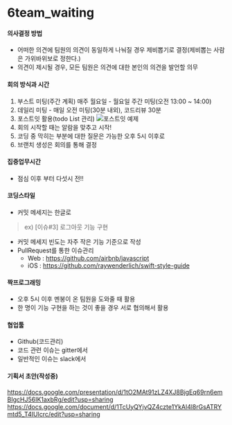 # 6team_waiting

#### 의사결정 방법
 * 어떠한 의견에 팀원의 의견이 동일하게 나눠질 경우 제비뽑기로 결정(제비뽑는 사람은 가위바위보로 정한다.)
 * 의견이 제시될 경우, 모든 팀원은 의견에 대한 본인의 의견을 발언할 의무


#### 회의 방식과 시간
 1. 부스트 미팅(주간 계획) 매주 월요일 - 월요일 주간 미팅(오전 13:00 ~ 14:00)
 2. 데일리 미팅 - 매일 오전 미팅(30분 내외), 코드리뷰 30분
 3. 포스트잇 활용(todo List 관리) 
![포스트잇 예제](https://dl.dropboxusercontent.com/s/04kxbac26x669aa/%EC%8A%A4%ED%81%AC%EB%A6%B0%EC%83%B7%202017-08-01%20%EC%98%A4%ED%9B%84%205.39.45.png)
 4. 회의 시작할 때는 알람을 맞추고 시작!
 5. 코딩 중 막히는 부분에 대한 질문은 가능한 오후 5시 이후로
 6. 브랜치 생성은 회의를 통해 결정


#### 집중업무시간
 * 점심 이후 부터 다섯시 전!!

#### 코딩스타일
 * 커밋 메세지는 한글로
 > ex) [이슈#3] 로그아웃 기능 구현
 * 커밋 메세지 빈도는 자주 작은 기능 기준으로 작성
 * PullRequest를 통한 이슈관리
    - Web : https://github.com/airbnb/javascript
    - iOS : https://github.com/raywenderlich/swift-style-guide
 

 #### 짝프로그래밍
 * 오후 5시 이후 멘붕이 온 팀원을 도와줄 때 활용
 * 한 명이 기능 구현을 하는 것이 좋을 경우 서로 협의해서 활용

 #### 협업툴

 * Github(코드관리)
 * 코드 관련 이슈는 gitter에서
 * 일반적인 이슈는 slack에서

 #### 기획서 초안(작성중)
https://docs.google.com/presentation/d/1tO2MAt91zLZ4XJ8BjgEq69rn6emBIgcHJ56IK1axbRg/edit?usp=sharing
https://docs.google.com/document/d/1TcUyQYjvQZ4czte1YkAl4l8rGsATRYmtd5_T4IUlcrc/edit?usp=sharing
